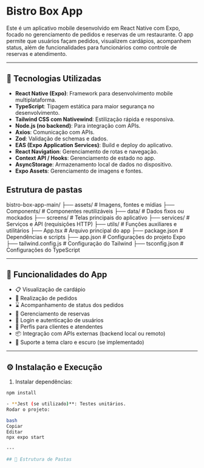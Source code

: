 # Bistro Box App

Este é um aplicativo mobile desenvolvido em React Native com Expo, focado no gerenciamento de pedidos e reservas de um restaurante. O app permite que usuários façam pedidos, visualizem cardápios, acompanhem status, além de funcionalidades para funcionários como controle de reservas e atendimento.

---

## 🚀 Tecnologias Utilizadas

- **React Native (Expo)**: Framework para desenvolvimento mobile multiplataforma.
- **TypeScript**: Tipagem estática para maior segurança no desenvolvimento.
- **Tailwind CSS com Nativewind**: Estilização rápida e responsiva.
- **Node.js (no backend)**: Para integração com APIs.
- **Axios**: Comunicação com APIs.
- **Zod**: Validação de schemas e dados.
- **EAS (Expo Application Services)**: Build e deploy do aplicativo.
- **React Navigation**: Gerenciamento de rotas e navegação.
- **Context API / Hooks**: Gerenciamento de estado no app.
- **AsyncStorage**: Armazenamento local de dados no dispositivo.
- **Expo Assets**: Gerenciamento de imagens e fontes.

## Estrutura de pastas
 bistro-box-app-main/
├── assets/ # Imagens, fontes e mídias
├── Components/ # Componentes reutilizáveis
├── data/ # Dados fixos ou mockados
├── screens/ # Telas principais do aplicativo
├── services/ # Serviços e API (requisições HTTP)
├── utils/ # Funções auxiliares e utilitários
├── App.tsx # Arquivo principal do app
├── package.json # Dependências e scripts
├── app.json # Configurações do projeto Expo
├── tailwind.config.js # Configuração do Tailwind
├── tsconfig.json # Configurações do TypeScript



---

## 🎯 Funcionalidades do App

- 📋 Visualização de cardápio
- 🛒 Realização de pedidos
- ⌛ Acompanhamento de status dos pedidos
- 📅 Gerenciamento de reservas
- 🔑 Login e autenticação de usuários
- 👥 Perfis para clientes e atendentes
- 📦 Integração com APIs externas (backend local ou remoto)
- 🌙 Suporte a tema claro e escuro (se implementado)

---

## ⚙️ Instalação e Execução

1. Instalar dependências:
```bash
npm install

- **Jest (se utilizado)**: Testes unitários.
Rodar o projeto:

bash
Copiar
Editar
npx expo start

---

## 📁 Estrutura de Pastas

